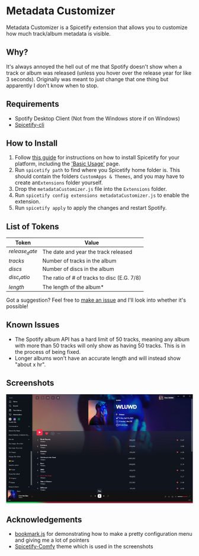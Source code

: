 # Metadata Customizer
Metadata Customizer is a Spicetify extension that allows you to customize how much track/album metadata is visible. 

## Why?
It's always annoyed the hell out of me that Spotify doesn't show when a track or album was released (unless you hover over the release year for like 3 seconds). Originally was meant to just change that one thing but apparently I don't know when to stop.

## Requirements

 - Spotify Desktop Client (Not from the Windows store if on Windows)
 - [Spicetify-cli](https://github.com/khanhas/spicetify-cli)

## How to Install

 1. Follow [this guide](https://spicetify.app/docs/getting-started/installation) for instructions on how to install Spicetify for your platform, including the ['Basic Usage'](https://spicetify.app/docs/getting-started/basic-usage) page.
 2. Run `spicetify path` to find where you Spicetify home folder is. This should contain  the folders `CustomApps & Themes`, and you may have to create an`Extensions` folder yourself.
 3. Drop the `metadataCustomizer.js` file into the `Extensions` folder.
 4. Run `spicetify config extensions metadataCustomizer.js` to enable the extension.
 5. Run `spicetify apply` to apply the changes and restart Spotify.

## List of Tokens
| Token          | Value                                       |
|----------------|---------------------------------------------|
| $release_date$ | The date and year the track released        |
| $tracks$       | Number of tracks in the album               |
| $discs$        | Number of discs in the album                |
| $disc_ratio$   | The ratio of # of tracks to disc (E.G. 7/8) |
| $length$       | The length of the album*                    |

Got a suggestion? Feel free to [make an issue](https://github.com/Ewan-Selkirk/Metadata-Customizer/issues/new?assignees=Ewan-Selkirk&labels=enhancement&template=token-request.md&title=%5BREQUEST%5D+) and I'll look into whether it's possible!

## Known Issues
- The Spotify album API has a hard limit of 50 tracks, meaning any album with more than 50 tracks will only show as having 50 tracks. This is in the process of being fixed.
- Longer albums won't have an accurate length and will instead show "about x hr".

## Screenshots
![alt text](assets/preview.jpg "Screenshot of the Spotify window with customized metadata")

## Acknowledgements
- [bookmark.js](https://github.com/khanhas/spicetify-cli/blob/master/Extensions/bookmark.js) for demonstrating how to make a pretty configuration menu and giving me a lot of pointers
- [Spicetify-Comfy](https://github.com/NYRI4/Comfy-spicetify) theme which is used in the screenshots